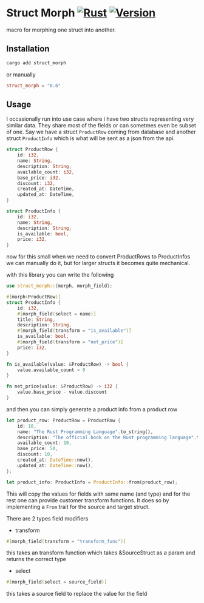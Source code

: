 # Struct Morph [![Rust](https://github.com/shrynx/struct_morph/actions/workflows/rust.yml/badge.svg)](https://github.com/shrynx/struct_morph/actions/workflows/rust.yml) [![Version](https://img.shields.io/crates/v/struct_morph.svg)](https://crates.io/crates/struct_morph)

macro for morphing one struct into another.

## Installation

```sh
cargo add struct_morph
```

or manually

```toml
struct_morph = "0.6"
```

## Usage

I occasionally run into use case where i have two structs representing very similar data. They share most of the fields or can sometmes even be subset of one.
Say we have a struct `ProductRow` coming from database and another struct `ProductInfo` which is what will be sent as a json from the api.

```rust
struct ProductRow {
    id: i32,
    name: String,
    description: String,
    available_count: i32,
    base_price: i32,
    discount: i32,
    created_at: DateTime,
    updated_at: DateTime,
}

struct ProductInfo {
    id: i32,
    name: String,
    description: String,
    is_available: bool,
    price: i32,
}
```

now for this small when we need to convert ProductRows to ProductInfos we can manually do it, but for larger structs it becomes quite mechanical.

with this library you can write the following

```rust
use struct_morph::{morph, morph_field};

#[morph(ProductRow)]
struct ProductInfo {
    id: i32,
    #[morph_field(select = name)]
    title: String,
    description: String,
    #[morph_field(transform = "is_available")]
    is_available: bool,
    #[morph_field(transform = "net_price")]
    price: i32,
}

fn is_available(value: &ProductRow) -> bool {
    value.available_count > 0
}

fn net_price(value: &ProductRow) -> i32 {
    value.base_price - value.discount
}
```

and then you can simply generate a product info from a product row

```rust
let product_row: ProductRow = ProductRow {
    id: 10,
    name: "The Rust Programming Language".to_string(),
    description: "The official book on the Rust programming language".to_string(),
    available_count: 10,
    base_price: 50,
    discount: 10,
    created_at: DateTime::now(),
    updated_at: DateTime::now(),
};

let product_info: ProductInfo = ProductInfo::from(product_row);
```

This will copy the values for fields with same name (and type) and for the rest one can provide customer transform functions.
It does so by implementing a `From` trait for the source and target struct.

There are 2 types field modifiers 

- transform

```rust
#[morph_field(transform = "transform_func")]
```
this takes an transform function which takes &SourceStruct as a param and returns the correct type

- select

```rust
#[morph_field(select = source_field)]
```
this takes a source field to replace the value for the field
